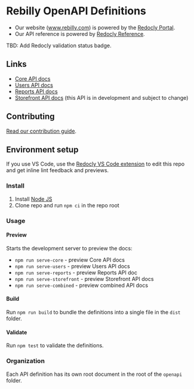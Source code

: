 # Rebilly OpenAPI Definitions

- Our website (www.rebilly.com) is powered by the [Redocly Portal](https://redoc.ly/developer-portal/).
- Our API reference is powered by [Redocly Reference](https://redoc.ly/reference-docs/).

TBD: Add Redocly validation status badge.

## Links

- [Core API docs](https://api-reference.rebilly.com/)
- [Users API docs](https://user-api-docs.rebilly.com/)
- [Reports API docs](https://reports-api-docs.rebilly.com/)
- [Storefront API docs](https://storefront-api-docs.rebilly.com/) (this API is in development and subject to change)

## Contributing

[Read our contribution guide](./CONTRIBUTING.md).

## Environment setup

If you use VS Code, use the [Redocly VS Code extension](https://marketplace.visualstudio.com/items?itemName=Redocly.openapi-vs-code) to edit this repo and get inline lint feedback and previews.

### Install

1. Install [Node JS](https://nodejs.org/)
2. Clone repo and run `npm ci` in the repo root

### Usage

#### Preview

Starts the development server to preview the docs:

- `npm run serve-core` - preview Core API docs
- `npm run serve-users` - preview Users API docs
- `npm run serve-reports` - preview Reports API doc
- `npm run serve-storefront` - preview Storefront API docs
- `npm run serve-combined` - preview combined API docs

#### Build

Run `npm run build` to bundle the definitions into a single file in the `dist` folder.

#### Validate

Run `npm test` to validate the definitions.

### Organization

Each API definition has its own root document in the root of the `openapi` folder.
